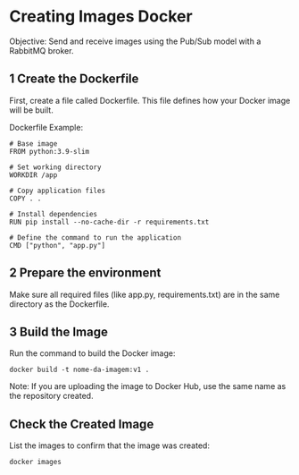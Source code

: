 # Creating Images Docker

Objective: Send and receive images using the Pub/Sub model with a RabbitMQ broker.

## 1 Create the Dockerfile

First, create a file called Dockerfile. This file defines how your Docker image will be built.

Dockerfile Example:
```
# Base image
FROM python:3.9-slim

# Set working directory
WORKDIR /app

# Copy application files
COPY . .

# Install dependencies
RUN pip install --no-cache-dir -r requirements.txt

# Define the command to run the application
CMD ["python", "app.py"]

```
## 2 Prepare the environment

Make sure all required files (like app.py, requirements.txt) are in the same directory as the Dockerfile.

## 3 Build the Image

Run the command to build the Docker image:

```
docker build -t nome-da-imagem:v1 .
```
Note: If you are uploading the image to Docker Hub, use the same name as the repository created.

## Check the Created Image

List the images to confirm that the image was created:

```
docker images
```







